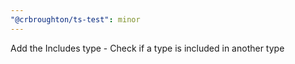 ```yaml
---
"@crbroughton/ts-test": minor
---
```


Add the Includes type - Check if a type is included in another type
